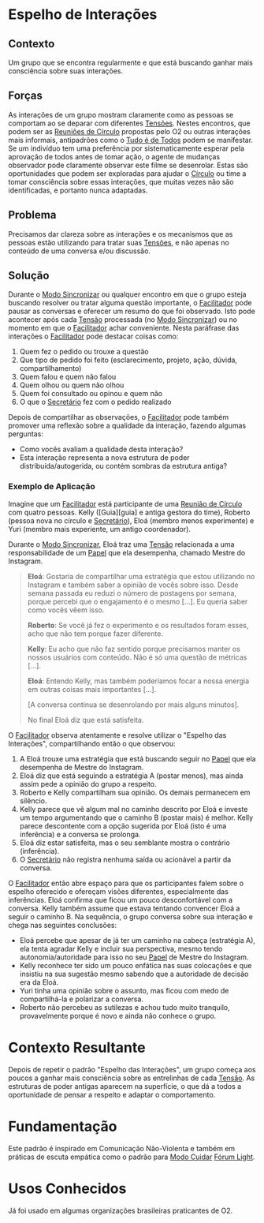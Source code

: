 # Espelho de Interações

## Contexto

Um grupo que se encontra regularmente e que está buscando ganhar mais consciência sobre suas interações.

## Forças

As interações de um grupo mostram claramente como as pessoas se comportam ao se deparar com diferentes [Tensões][tensoes]. Nestes encontros, que podem ser as [Reuniões de Círculo][reunioes-de-circulo] propostas pelo O2 ou outras interações mais informais, antipadrões como o [Tudo é de Todos][tudo-e-de-todos] podem se manifestar. Se um indivíduo tem uma preferência por sistematicamente esperar pela aprovação de todos antes de tomar ação, o agente de mudanças observador pode claramente observar este filme se desenrolar. Estas são oportunidades que podem ser exploradas para ajudar o [Círculo][circulos] ou time a tomar consciência sobre essas interações, que muitas vezes não são identificadas, e portanto nunca adaptadas.

## Problema

Precisamos dar clareza sobre as interações e os mecanismos que as pessoas estão utilizando para tratar suas [Tensões][tensoes], e não apenas no conteúdo de uma conversa e/ou discussão.

## Solução

Durante o [Modo Sincronizar][modo-sincronizar] ou qualquer encontro em que o grupo esteja buscando resolver ou tratar alguma questão importante, o [Facilitador][facilitador] pode pausar as conversas e oferecer um resumo do que foi observado. Isto pode acontecer após cada [Tensão][tensoes] processada (no [Modo Sincronizar][modo-sincronizar]) ou no momento em que o [Facilitador][facilitador] achar conveniente. Nesta paráfrase das interações o [Facilitador][facilitador] pode destacar coisas como:

1. Quem fez o pedido ou trouxe a questão
2. Que tipo de pedido foi feito (esclarecimento, projeto, ação, dúvida, compartilhamento)
3. Quem falou e quem não falou
4. Quem olhou ou quem não olhou
5. Quem foi consultado ou opinou e quem não
6. O que o [Secretário][secretario] fez com o pedido realizado

Depois de compartilhar as observações, o [Facilitador][facilitador] pode também promover uma reflexão sobre a qualidade da interação, fazendo algumas perguntas:

- Como vocês avaliam a qualidade desta interação?
- Esta interação representa a nova estrutura de poder distribuída/autogerida, ou contém sombras da estrutura antiga?

### Exemplo de Aplicação

Imagine que um [Facilitador][facilitador] está participante de uma [Reunião de Círculo][reunioes-de-circulo] com quatro pessoas. Kelly ([Guia][guia] e antiga gestora do time), Roberto (pessoa nova no círculo e [Secretário][secretario]), Eloá (membro menos experimente) e Yuri (membro mais experiente, um antigo coordenador).

Durante o [Modo Sincronizar][modo-sincronizar], Eloá traz uma [Tensão][tensoes] relacionada a uma responsabilidade de um [Papel][papeis] que ela desempenha, chamado Mestre do Instagram.

> **Eloá**: Gostaria de compartilhar uma estratégia que estou utilizando no Instagram e também saber a opinião de vocês sobre isso. Desde semana passada eu reduzi o número de postagens por semana, porque percebi que o engajamento é o mesmo [...]. Eu queria saber como vocês vêem isso.
>
> **Roberto**: Se você já fez o experimento e os resultados foram esses, acho que não tem porque fazer diferente.
>
> **Kelly**: Eu acho que não faz sentido porque precisamos manter os nossos usuários com conteúdo. Não é só uma questão de métricas [...].
>
> **Eloá**: Entendo Kelly, mas também poderíamos focar a nossa energia em outras coisas mais importantes [...].
>
> [A conversa continua se desenrolando por mais alguns minutos].
>
> No final Eloá diz que está satisfeita.

O [Facilitador][facilitador] observa atentamente e resolve utilizar o "Espelho das Interações", compartilhando então o que observou:

1. A Eloá trouxe uma estratégia que está buscando seguir no [Papel][papeis] que ela desempenha de Mestre do Instagram.
2. Eloá diz que está seguindo a estratégia A (postar menos), mas ainda assim pede a opinião do grupo a respeito.
4. Roberto e Kelly compartilham sua opinião. Os demais permanecem em silêncio.
5. Kelly parece que vê algum mal no caminho descrito por Eloá e investe um tempo argumentando que o caminho B (postar mais) é melhor. Kelly parece descontente com a opção sugerida por Eloá (isto é uma inferência) e a conversa se prolonga.
6. Eloá diz estar satisfeita, mas o seu semblante mostra o contrário (inferência).
7. O [Secretário][secretario] não registra nenhuma saída ou acionável a partir da conversa.

O [Facilitador][facilitador] então abre espaço para que os participantes falem sobre o espelho oferecido e ofereçam visões diferentes, especialmente das inferências. Eloá confirma que ficou um pouco desconfortável com a conversa. Kelly também assume que estava tentando convencer Eloá a seguir o caminho B. Na sequência, o grupo conversa sobre sua interação e chega nas seguintes conclusões:

- Eloá percebe que apesar de já ter um caminho na cabeça (estratégia A), ela tenta agradar Kelly e incluir sua perspectiva, mesmo tendo autonomia/autoridade para isso no seu [Papel][papeis] de Mestre do Instagram.
- Kelly reconhece ter sido um pouco enfática nas suas colocações e que insistiu na sua sugestão mesmo sabendo que a autoridade de decisão era da Eloá.
- Yuri tinha uma opinião sobre o assunto, mas ficou com medo de compartilhá-la e polarizar a conversa.
- Roberto não percebeu as sutilezas e achou tudo muito tranquilo, provavelmente porque é novo e ainda não conhece o grupo.

# Contexto Resultante

Depois de repetir o padrão "Espelho das Interações", um grupo começa aos poucos a ganhar mais consciência sobre as entrelinhas de cada [Tensão][tensoes]. As estruturas de poder antigas aparecem na superfície, o que dá a todos a oportunidade de pensar a respeito e adaptar o comportamento.

# Fundamentação

Este padrão é inspirado em Comunicação Não-Violenta e também em práticas de escuta empática como o padrão para [Modo Cuidar][modo-cuidar] [Fórum Light][forum-light].

# Usos Conhecidos

Já foi usado em algumas organizações brasileiras praticantes de O2.

[circulos]: ../../meta-acordos/estrutura-organizacional.md#circulos
[papeis]: ../../meta-acordos/estrutura-organizacional.md#papeis
[tensoes]: ../../meta-acordos/organizacao.md#tensoes
[reunioes-de-circulo]: ../../meta-acordos/reunioes-de-circulo.md
[modo-sincronizar]: ../../meta-acordos/reunioes-de-circulo.md#modo-sincronizar
[modo-cuidar]: ../../meta-acordos/reunioes-de-circulo.md#modo-cuidar
[elo-externo]: ../../meta-acordos/papeis-essenciais.md#elo-externo
[facilitador]: ../../meta-acordos/papeis-essenciais.md#facilitador
[secretario]: ../../meta-acordos/papeis-essenciais.md#secretario
[tudo-e-de-todos]: ../antipadroes/tudo-e-de-todos.md
[forum-light]: forum-light.md
